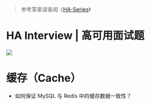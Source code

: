 > 参考答案请查阅《[HA-Series](https://github.com/wx-chevalier/HA-Series?q=)》

# HA Interview | 高可用面试题

![](https://i.postimg.cc/Cx3m9mYH/image.png)

# 缓存（Cache）

- 如何保证 MySQL 与 Redis 中的缓存数据一致性？
